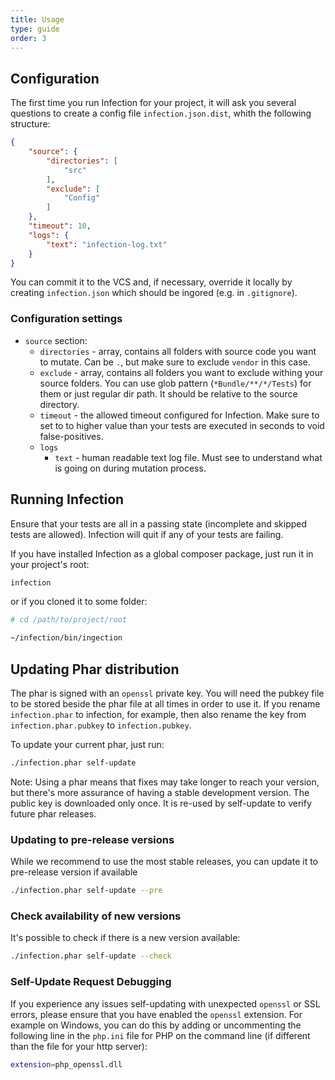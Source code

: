 ```yaml
---
title: Usage
type: guide
order: 3
---
```


## Configuration

The first time you run Infection for your project, it will ask you several questions to create a config file `infection.json.dist`, whith the following structure:

``` json
{
    "source": {
        "directories": [
            "src"
        ],
        "exclude": [
            "Config"
        ]
    },
    "timeout": 10,
    "logs": {
        "text": "infection-log.txt"
    }
}
```

You can commit it to the VCS and, if necessary, override it locally by creating `infection.json` which should be ingored (e.g. in `.gitignore`).

### Configuration settings

* `source` section:
  * `directories` - array, contains all folders with source code you want to mutate. Can be `.`, but make sure to exclude `vendor` in this case.
  * `exclude` - array, contains all folders you want to exclude withing your source folders. You can use glob pattern (`*Bundle/**/*/Tests`) for them or just regular dir path. It should be relative to the source directory.
  * `timeout` - the allowed timeout configured for Infection. Make sure to set to to higher value than your tests are executed in seconds to void false-positives.
  * `logs`
     * `text` - human readable text log file. Must see to understand what is going on during mutation process.
     
## Running Infection

Ensure that your tests are all in a passing state (incomplete and skipped tests are allowed). Infection will quit if any of your tests are failing.

If you have installed Infection as a global composer package, just run it in your project's root:

``` bash
infection
```

or if you cloned it to some folder:

``` bash
# cd /path/to/project/root

~/infection/bin/ingection
```

## Updating Phar distribution

The phar is signed with an `openssl` private key. You will need the pubkey file to be stored beside the phar file at all times in order to use it. If you rename `infection.phar` to infection, for example, then also rename the key from `infection.phar.pubkey` to `infection.pubkey`.

To update your current phar, just run:

``` bash
./infection.phar self-update
```

<p class="tip">Note: Using a phar means that fixes may take longer to reach your version, but there's more assurance of having a stable development version. The public key is downloaded only once. It is re-used by self-update to verify future phar releases.</p>

### Updating to pre-release versions

While we recommend to use the most stable releases, you can update it to pre-release version if available

``` bash
./infection.phar self-update --pre
```

### Check availability of new versions

It's possible to check if there is a new version available:

``` bash
./infection.phar self-update --check
```

### Self-Update Request Debugging

If you experience any issues self-updating with unexpected `openssl` or SSL errors, please ensure that you have enabled the `openssl` extension. For example on Windows, you can do this by adding or uncommenting the following line in the `php.ini` file for PHP on the command line (if different than the file for your http server):

``` bash
extension=php_openssl.dll
```
